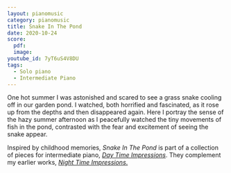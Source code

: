 ```yaml
---
layout: pianomusic
category: pianomusic
title: Snake In The Pond
date: 2020-10-24
score:
  pdf: 
  image: 
youtube_id: 7yT6uS4V8DU
tags:
  - Solo piano
  - Intermediate Piano
---
```

One hot summer I was astonished and scared to see a grass snake cooling off in our garden pond. I watched, both horrified and fascinated, as it rose up from the depths and then disappeared again. Here I portray the sense of the hazy summer afternoon as I peacefully watched the tiny movements of fish in the pond, contrasted with the fear and excitement of seeing the snake appear. 


Inspired by childhood memories, *Snake In The Pond* is part of a collection of pieces for intermediate piano, [*Day Time Impressions*](https://www.bakertunes.com/pianomusic/day-time-impressions/). They complement my earlier works, [*Night Time Impressions*.](https://www.bakertunes.com/pianomusic/night-time-impressions/)
